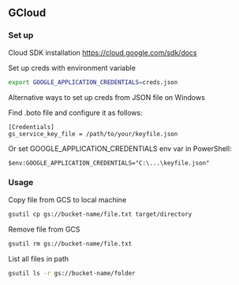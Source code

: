 ## GCloud

### Set up
Cloud SDK installation
https://cloud.google.com/sdk/docs

Set up creds with environment variable
```bash
export GOOGLE_APPLICATION_CREDENTIALS=creds.json
```

Alternative ways to set up creds from JSON file on Windows

Find .boto file and configure it as follows:
```
[Credentials]
gs_service_key_file = /path/to/your/keyfile.json
```

Or set GOOGLE_APPLICATION_CREDENTIALS env var in PowerShell:
```shell
$env:GOOGLE_APPLICATION_CREDENTIALS="C:\...\keyfile.json"
```

### Usage

Copy file from GCS to local machine
```bash
gsutil cp gs://bucket-name/file.txt target/directory
```

Remove file from GCS
```bash
gsutil rm gs://bucket-name/file.txt
```

List all files in path
```bash
gsutil ls -r gs://bucket-name/folder
```
